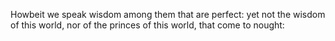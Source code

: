 Howbeit we speak wisdom among them that are perfect: yet not the wisdom of this world, nor of the princes of this world, that come to nought:
